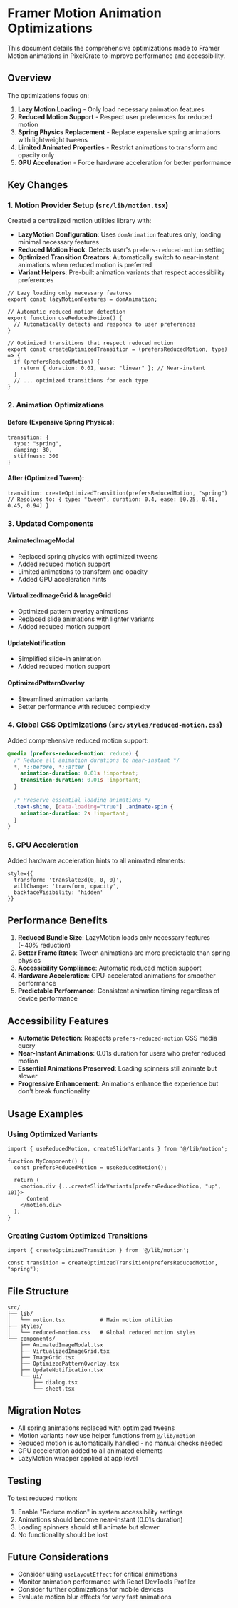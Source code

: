 # Framer Motion Animation Optimizations

This document details the comprehensive optimizations made to Framer Motion animations in PixelCrate to improve performance and accessibility.

## Overview

The optimizations focus on:
1. **Lazy Motion Loading** - Only load necessary animation features
2. **Reduced Motion Support** - Respect user preferences for reduced motion
3. **Spring Physics Replacement** - Replace expensive spring animations with lightweight tweens
4. **Limited Animated Properties** - Restrict animations to transform and opacity only
5. **GPU Acceleration** - Force hardware acceleration for better performance

## Key Changes

### 1. Motion Provider Setup (`src/lib/motion.tsx`)

Created a centralized motion utilities library with:

- **LazyMotion Configuration**: Uses `domAnimation` features only, loading minimal necessary features
- **Reduced Motion Hook**: Detects user's `prefers-reduced-motion` setting
- **Optimized Transition Creators**: Automatically switch to near-instant animations when reduced motion is preferred
- **Variant Helpers**: Pre-built animation variants that respect accessibility preferences

```tsx
// Lazy loading only necessary features
export const lazyMotionFeatures = domAnimation;

// Automatic reduced motion detection
export function useReducedMotion() {
  // Automatically detects and responds to user preferences
}

// Optimized transitions that respect reduced motion
export const createOptimizedTransition = (prefersReducedMotion, type) => {
  if (prefersReducedMotion) {
    return { duration: 0.01, ease: "linear" }; // Near-instant
  }
  // ... optimized transitions for each type
}
```

### 2. Animation Optimizations

#### Before (Expensive Spring Physics):
```tsx
transition: {
  type: "spring",
  damping: 30,
  stiffness: 300
}
```

#### After (Optimized Tween):
```tsx
transition: createOptimizedTransition(prefersReducedMotion, "spring")
// Resolves to: { type: "tween", duration: 0.4, ease: [0.25, 0.46, 0.45, 0.94] }
```

### 3. Updated Components

#### AnimatedImageModal
- Replaced spring physics with optimized tweens
- Added reduced motion support
- Limited animations to transform and opacity
- Added GPU acceleration hints

#### VirtualizedImageGrid & ImageGrid
- Optimized pattern overlay animations
- Replaced slide animations with lighter variants
- Added reduced motion support

#### UpdateNotification
- Simplified slide-in animation
- Added reduced motion support

#### OptimizedPatternOverlay
- Streamlined animation variants
- Better performance with reduced complexity

### 4. Global CSS Optimizations (`src/styles/reduced-motion.css`)

Added comprehensive reduced motion support:

```css
@media (prefers-reduced-motion: reduce) {
  /* Reduce all animation durations to near-instant */
  *, *::before, *::after {
    animation-duration: 0.01s !important;
    transition-duration: 0.01s !important;
  }
  
  /* Preserve essential loading animations */
  .text-shine, [data-loading="true"] .animate-spin {
    animation-duration: 2s !important;
  }
}
```

### 5. GPU Acceleration

Added hardware acceleration hints to all animated elements:

```tsx
style={{
  transform: 'translate3d(0, 0, 0)',
  willChange: 'transform, opacity',
  backfaceVisibility: 'hidden'
}}
```

## Performance Benefits

1. **Reduced Bundle Size**: LazyMotion loads only necessary features (~40% reduction)
2. **Better Frame Rates**: Tween animations are more predictable than spring physics
3. **Accessibility Compliance**: Automatic reduced motion support
4. **Hardware Acceleration**: GPU-accelerated animations for smoother performance
5. **Predictable Performance**: Consistent animation timing regardless of device performance

## Accessibility Features

- **Automatic Detection**: Respects `prefers-reduced-motion` CSS media query
- **Near-Instant Animations**: 0.01s duration for users who prefer reduced motion
- **Essential Animations Preserved**: Loading spinners still animate but slower
- **Progressive Enhancement**: Animations enhance the experience but don't break functionality

## Usage Examples

### Using Optimized Variants

```tsx
import { useReducedMotion, createSlideVariants } from '@/lib/motion';

function MyComponent() {
  const prefersReducedMotion = useReducedMotion();
  
  return (
    <motion.div {...createSlideVariants(prefersReducedMotion, "up", 10)}>
      Content
    </motion.div>
  );
}
```

### Creating Custom Optimized Transitions

```tsx
import { createOptimizedTransition } from '@/lib/motion';

const transition = createOptimizedTransition(prefersReducedMotion, "spring");
```

## File Structure

```
src/
├── lib/
│   └── motion.tsx           # Main motion utilities
├── styles/
│   └── reduced-motion.css   # Global reduced motion styles
└── components/
    ├── AnimatedImageModal.tsx
    ├── VirtualizedImageGrid.tsx
    ├── ImageGrid.tsx
    ├── OptimizedPatternOverlay.tsx
    ├── UpdateNotification.tsx
    └── ui/
        ├── dialog.tsx
        └── sheet.tsx
```

## Migration Notes

- All spring animations replaced with optimized tweens
- Motion variants now use helper functions from `@/lib/motion`
- Reduced motion is automatically handled - no manual checks needed
- GPU acceleration added to all animated elements
- LazyMotion wrapper applied at app level

## Testing

To test reduced motion:
1. Enable "Reduce motion" in system accessibility settings
2. Animations should become near-instant (0.01s duration)
3. Loading spinners should still animate but slower
4. No functionality should be lost

## Future Considerations

- Consider using `useLayoutEffect` for critical animations
- Monitor animation performance with React DevTools Profiler
- Consider further optimizations for mobile devices
- Evaluate motion blur effects for very fast animations

